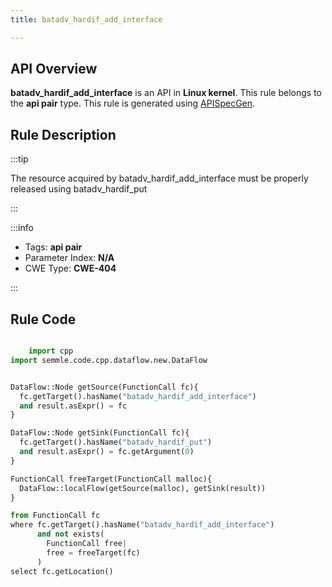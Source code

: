 ```yaml
---
title: batadv_hardif_add_interface

---
```



## API Overview
**batadv_hardif_add_interface** is an API in **Linux kernel**. This rule belongs to the **api pair** type. This rule is generated using [APISpecGen](../../tools/APISpecGen).
## Rule Description

:::tip

The resource acquired by batadv_hardif_add_interface must be properly released using batadv_hardif_put

:::

:::info

- Tags: **api pair**
- Parameter Index: **N/A**
- CWE Type: **CWE-404**

:::

## Rule Code
```python

    import cpp
import semmle.code.cpp.dataflow.new.DataFlow


DataFlow::Node getSource(FunctionCall fc){
  fc.getTarget().hasName("batadv_hardif_add_interface")
  and result.asExpr() = fc
}

DataFlow::Node getSink(FunctionCall fc){
  fc.getTarget().hasName("batadv_hardif_put")
  and result.asExpr() = fc.getArgument(0)
}

FunctionCall freeTarget(FunctionCall malloc){
  DataFlow::localFlow(getSource(malloc), getSink(result))
}

from FunctionCall fc
where fc.getTarget().hasName("batadv_hardif_add_interface")
      and not exists(
        FunctionCall free| 
        free = freeTarget(fc)
      )
select fc.getLocation()

    
```